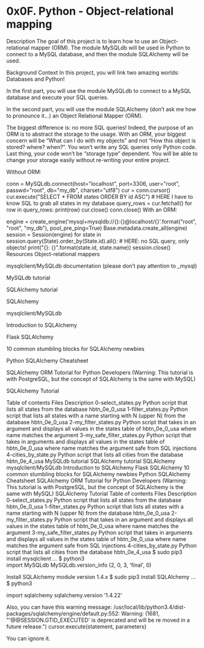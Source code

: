 <h1>0x0F. Python - Object-relational mapping</h1>
Description
The goal of this project is to learn how to use an Object-relational mapper (ORM). The module MySQLdb will be used in Python to connect to a MySQL database, and then the module SQLAlchemy will be used.

Background Context
In this project, you will link two amazing worlds: Databases and Python!

In the first part, you will use the module MySQLdb to connect to a MySQL database and execute your SQL queries.

In the second part, you will use the module SQLAlchemy (don’t ask me how to pronounce it…) an Object Relational Mapper (ORM).

The biggest difference is: no more SQL queries! Indeed, the purpose of an ORM is to abstract the storage to the usage. With an ORM, your biggest concern will be “What can I do with my objects” and not “How this object is stored? where? when?”. You won’t write any SQL queries only Python code. Last thing, your code won’t be “storage type” dependent. You will be able to change your storage easily without re-writing your entire project.

Without ORM:

conn = MySQLdb.connect(host="localhost", port=3306, user="root", passwd="root", db="my_db", charset="utf8")
cur = conn.cursor()
cur.execute("SELECT * FROM states ORDER BY id ASC") # HERE I have to know SQL to grab all states in my database
query_rows = cur.fetchall()
for row in query_rows:
    print(row)
cur.close()
conn.close()
With an ORM:

engine = create_engine('mysql+mysqldb://{}:{}@localhost/{}'.format("root", "root", "my_db"), pool_pre_ping=True)
Base.metadata.create_all(engine)
session = Session(engine)
for state in session.query(State).order_by(State.id).all(): # HERE: no SQL query, only objects!
    print("{}: {}".format(state.id, state.name))
session.close()
Resources
Object-relational mappers

mysqlclient/MySQLdb documentation (please don’t pay attention to _mysql)

MySQLdb tutorial

SQLAlchemy tutorial

SQLAlchemy

mysqlclient/MySQLdb

Introduction to SQLAlchemy

Flask SQLAlchemy

10 common stumbling blocks for SQLAlchemy newbies

Python SQLAlchemy Cheatsheet

SQLAlchemy ORM Tutorial for Python Developers (Warning: This tutorial is with PostgreSQL, but the concept of SQLAlchemy is the same with MySQL)

SQLAlchemy Tutorial

Table of contents
Files	Description
0-select_states.py	Python script that lists all states from the database hbtn_0e_0_usa
1-filter_states.py	Python script that lists all states with a name starting with N (upper N) from the database hbtn_0e_0_usa
2-my_filter_states.py	Python script that takes in an argument and displays all values in the states table of hbtn_0e_0_usa where name matches the argument
3-my_safe_filter_states.py	Python script that takes in arguments and displays all values in the states table of hbtn_0e_0_usa where name matches the argument safe from SQL injections
4-cities_by_state.py	Python script that lists all cities from the database hbtn_0e_4_usa
MySQLdb tutorial
SQLAlchemy tutorial
SQLAlchemy
mysqlclient/MySQLdb
Introduction to SQLAlchemy
Flask SQLAlchemy
10 common stumbling blocks for SQLAlchemy newbies
Python SQLAlchemy Cheatsheet
SQLAlchemy ORM Tutorial for Python Developers (Warning: This tutorial is with PostgreSQL, but the concept of SQLAlchemy is the same with MySQL)
SQLAlchemy Tutorial
Table of contents
Files	Description
0-select_states.py	Python script that lists all states from the database hbtn_0e_0_usa
1-filter_states.py	Python script that lists all states with a name starting with N (upper N) from the database hbtn_0e_0_usa
2-my_filter_states.py	Python script that takes in an argument and displays all values in the states table of hbtn_0e_0_usa where name matches the argument
3-my_safe_filter_states.py	Python script that takes in arguments and displays all values in the states table of hbtn_0e_0_usa where name matches the argument safe from SQL injections
4-cities_by_state.py	Python script that lists all cities from the database hbtn_0e_4_usa
$ sudo pip3 install mysqlclient	
...	
$ python3	
import MySQLdb MySQLdb.version_info (2, 0, 3, 'final', 0)

Install SQLAlchemy module version 1.4.x
$ sudo pip3 install SQLAlchemy ... $ python3

import sqlalchemy sqlalchemy.version '1.4.22'

Also, you can have this warning message:
/usr/local/lib/python3.4/dist-packages/sqlalchemy/engine/default.py:552: Warning: (1681, "'@@SESSION.GTID_EXECUTED' is deprecated and will be re moved in a future release.")
cursor.execute(statement, parameters)

You can ignore it. 
